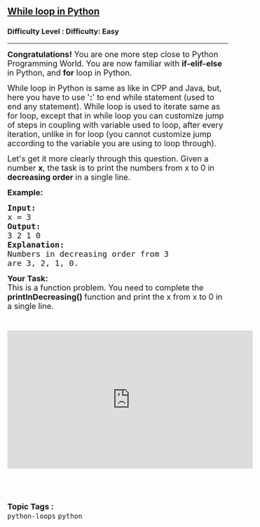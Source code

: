 <h2><a href="https://www.geeksforgeeks.org/problems/while-loop-in-python/0">While loop in Python</a></h2><h3>Difficulty Level : Difficulty: Easy</h3><hr><div class="problems_problem_content__Xm_eO"><p><span style="font-size:18px"><strong>Congratulations!</strong> You are one more step close to Python Programming World. You are now familiar with <strong>if-elif-else</strong> in Python, and <strong>for</strong> loop in Python.</span></p>

<p><span style="font-size:18px">While loop in Python is same as like in CPP and Java, but, here you have to use '<strong>:</strong>' to end while statement (used to end any statement). While loop is used to iterate same as for loop, except that in while loop you can customize jump of steps in coupling with variable used to loop, after every iteration, unlike in for loop (you cannot customize jump according to the variable you are using to loop through).</span></p>

<p><span style="font-size:18px">Let's get it more clearly through this question. Given a number <strong>x</strong>, the task is to print the numbers from x to 0 in <strong>decreasing order</strong> in a single line.</span></p>

<p><span style="font-size:18px"><strong>Example:</strong></span></p>

<pre><span style="font-size:18px"><strong>Input:</strong>
x = 3
<strong>Output:
</strong>3 2 1 0</span>
<span style="font-size:18px"><strong>Explanation:</strong>
Numbers in decreasing order from 3
are 3, 2, 1, 0.</span></pre>

<p><strong><span style="font-size:18px">Your Task:</span></strong><br>
<span style="font-size:18px">This is a function problem. You need to complete the <strong>printInDecreasing()&nbsp;</strong>function and print the x from x to 0 in a single line.</span></p>

<p>&nbsp;</p>

<p><iframe frameborder="0" height="315" src="https://www.youtube.com/embed/AaoqKlYCbSk" width="560"></iframe></p>

<p>&nbsp;</p>
</div><br><p><span style=font-size:18px><strong>Topic Tags : </strong><br><code>python-loops</code>&nbsp;<code>python</code>&nbsp;